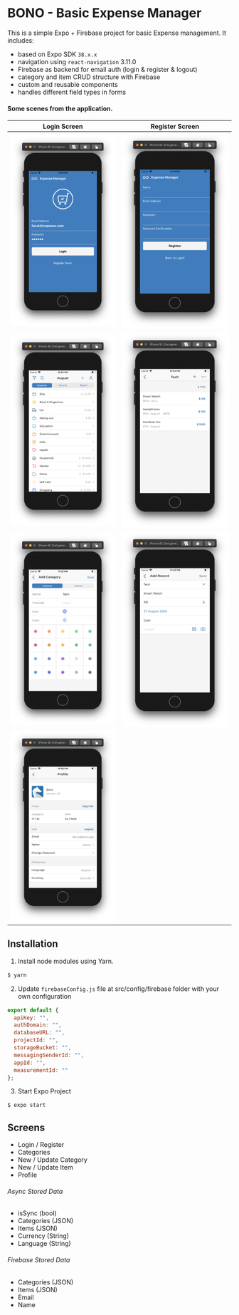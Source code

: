 # BONO - Basic Expense Manager

This is a simple Expo + Firebase project for basic Expense management. It includes:

- based on Expo SDK `38.x.x`
- navigation using `react-navigation` 3.11.0
- Firebase as backend for email auth (login & register & logout)
- category and item CRUD structure with Firebase
- custom and reusable components
- handles different field types in forms


#### Some scenes from the application.

Login Screen | Register Screen
:-------------------------:|:-------------------------:
![](SS/login.png)          |  ![](SS/register.png)
![](SS/categories.png)     |  ![](SS/category.png)
![](SS/add-category.png)   |  ![](SS/add-item.png)
![](SS/profile.png)        |

## Installation

1. Install node modules using Yarn.
```bash
$ yarn
```
2. Update `firebaseConfig.js` file at src/config/firebase folder with your own configuration
```js
export default {
  apiKey: "",
  authDomain: "",
  databaseURL: "",
  projectId: "",
  storageBucket: "",
  messagingSenderId: "",
  appId: "",
  measurementId: ""
};
```
3. Start Expo Project
```bash
$ expo start
```

## Screens

- Login / Register
- Categories
- New / Update Category
- New / Update Item
- Profile

###### Async Stored Data

- isSync (bool)
- Categories (JSON)
- Items (JSON)
- Currency (String)
- Language (String)

###### Firebase Stored Data

- Categories (JSON)
- Items (JSON)
- Email
- Name
